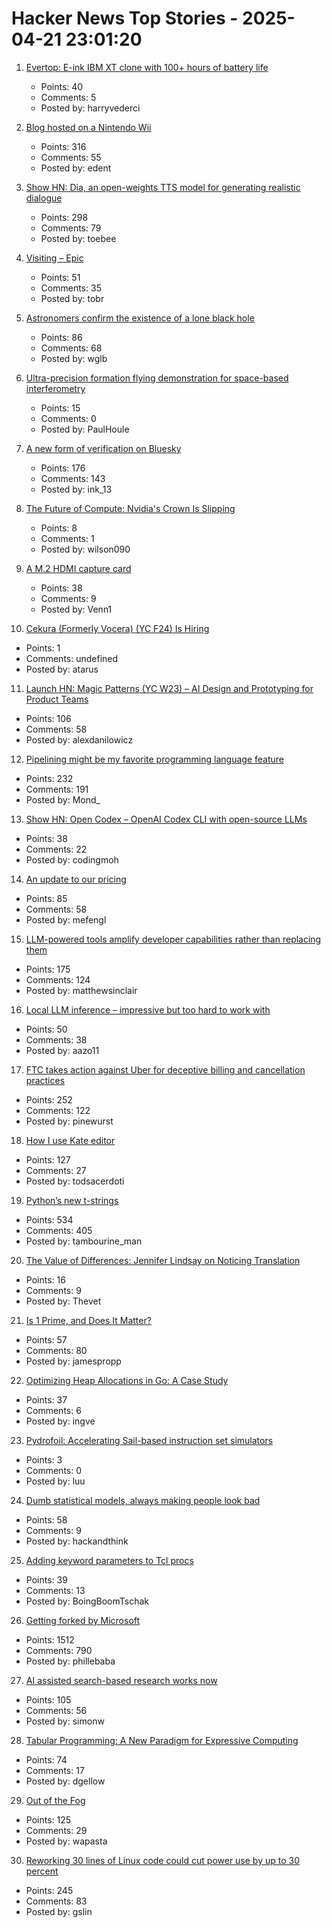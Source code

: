 # Hacker News Top Stories - 2025-04-21 23:01:20

1. [Evertop: E-ink IBM XT clone with 100+ hours of battery life](https://github.com/ericjenott/Evertop)
   - Points: 40
   - Comments: 5
   - Posted by: harryvederci

2. [Blog hosted on a Nintendo Wii](https://blog.infected.systems/posts/2025-04-21-this-blog-is-hosted-on-a-nintendo-wii/)
   - Points: 316
   - Comments: 55
   - Posted by: edent

3. [Show HN: Dia, an open-weights TTS model for generating realistic dialogue](https://github.com/nari-labs/dia)
   - Points: 298
   - Comments: 79
   - Posted by: toebee

4. [Visiting – Epic](https://www.epic.com/visiting/)
   - Points: 51
   - Comments: 35
   - Posted by: tobr

5. [Astronomers confirm the existence of a lone black hole](https://phys.org/news/2025-04-astronomers-lone-black-hole.html)
   - Points: 86
   - Comments: 68
   - Posted by: wglb

6. [Ultra-precision formation flying demonstration for space-based interferometry](https://arxiv.org/abs/2504.05001)
   - Points: 15
   - Comments: 0
   - Posted by: PaulHoule

7. [A new form of verification on Bluesky](https://bsky.social/about/blog/04-21-2025-verification)
   - Points: 176
   - Comments: 143
   - Posted by: ink_13

8. [The Future of Compute: Nvidia's Crown Is Slipping](https://mohitdagarwal.substack.com/p/from-dominance-to-dilemma-nvidia)
   - Points: 8
   - Comments: 1
   - Posted by: wilson090

9. [A M.2 HDMI capture card](https://interfacinglinux.com/2025/04/18/magewell-eco-m-2-hdmi-capture-card/)
   - Points: 38
   - Comments: 9
   - Posted by: Venn1

10. [Cekura (Formerly Vocera) (YC F24) Is Hiring](https://www.ycombinator.com/companies/cekura-2/jobs/xaoCPco-founding-engineer)
   - Points: 1
   - Comments: undefined
   - Posted by: atarus

11. [Launch HN: Magic Patterns (YC W23) – AI Design and Prototyping for Product Teams](undefined)
   - Points: 106
   - Comments: 58
   - Posted by: alexdanilowicz

12. [Pipelining might be my favorite programming language feature](https://herecomesthemoon.net/2025/04/pipelining/)
   - Points: 232
   - Comments: 191
   - Posted by: Mond_

13. [Show HN: Open Codex – OpenAI Codex CLI with open-source LLMs](https://github.com/codingmoh/open-codex)
   - Points: 38
   - Comments: 22
   - Posted by: codingmoh

14. [An update to our pricing](https://windsurf.com/blog/pricing-v2)
   - Points: 85
   - Comments: 58
   - Posted by: mefengl

15. [LLM-powered tools amplify developer capabilities rather than replacing them](https://matthewsinclair.com/blog/0178-why-llm-powered-programming-is-more-mech-suit-than-artificial-human)
   - Points: 175
   - Comments: 124
   - Posted by: matthewsinclair

16. [Local LLM inference – impressive but too hard to work with](https://medium.com/@aazo11/local-llm-inference-897a06cc17a2)
   - Points: 50
   - Comments: 38
   - Posted by: aazo11

17. [FTC takes action against Uber for deceptive billing and cancellation practices](https://www.ftc.gov/news-events/news/press-releases/2025/04/ftc-takes-action-against-uber-deceptive-billing-cancellation-practices)
   - Points: 252
   - Comments: 122
   - Posted by: pinewurst

18. [How I use Kate editor](https://akselmo.dev/posts/how-i-use-kate-editor/)
   - Points: 127
   - Comments: 27
   - Posted by: todsacerdoti

19. [Python’s new t-strings](https://davepeck.org/2025/04/11/pythons-new-t-strings/)
   - Points: 534
   - Comments: 405
   - Posted by: tambourine_man

20. [The Value of Differences: Jennifer Lindsay on Noticing Translation](https://sydneyreviewofbooks.com/essays/the-value-of-differences)
   - Points: 16
   - Comments: 9
   - Posted by: Thevet

21. [Is 1 Prime, and Does It Matter?](https://mathenchant.wordpress.com/2025/04/21/is-1-prime-and-does-it-matter/)
   - Points: 57
   - Comments: 80
   - Posted by: jamespropp

22. [Optimizing Heap Allocations in Go: A Case Study](https://www.dolthub.com/blog/2025-04-18-optimizing-heap-allocations/)
   - Points: 37
   - Comments: 6
   - Posted by: ingve

23. [Pydrofoil: Accelerating Sail-based instruction set simulators](https://arxiv.org/abs/2503.04389)
   - Points: 3
   - Comments: 0
   - Posted by: luu

24. [Dumb statistical models, always making people look bad](https://statmodeling.stat.columbia.edu/2025/04/18/dumb-statistical-models-always-making-people-look-bad/)
   - Points: 58
   - Comments: 9
   - Posted by: hackandthink

25. [Adding keyword parameters to Tcl procs](https://world-playground-deceit.net/blog/2025/04/adding-keyword-parameters-to-tcl-procs.html)
   - Points: 39
   - Comments: 13
   - Posted by: BoingBoomTschak

26. [Getting forked by Microsoft](https://philiplaine.com/posts/getting-forked-by-microsoft/)
   - Points: 1512
   - Comments: 790
   - Posted by: phillebaba

27. [AI assisted search-based research works now](https://simonwillison.net/2025/Apr/21/ai-assisted-search/)
   - Points: 105
   - Comments: 56
   - Posted by: simonw

28. [Tabular Programming: A New Paradigm for Expressive Computing](https://sam.elborai.me/articles/tabular-programming/)
   - Points: 74
   - Comments: 17
   - Posted by: dgellow

29. [Out of the Fog](https://www.theverge.com/cs/features/651701/vietnam-operation-babylift-adoption-transnational)
   - Points: 125
   - Comments: 29
   - Posted by: wapasta

30. [Reworking 30 lines of Linux code could cut power use by up to 30 percent](https://spectrum.ieee.org/data-center-energy-consumption)
   - Points: 245
   - Comments: 83
   - Posted by: gslin

